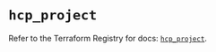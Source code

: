 # `hcp_project`

Refer to the Terraform Registry for docs: [`hcp_project`](https://registry.terraform.io/providers/hashicorp/hcp/0.107.0/docs/resources/project).
